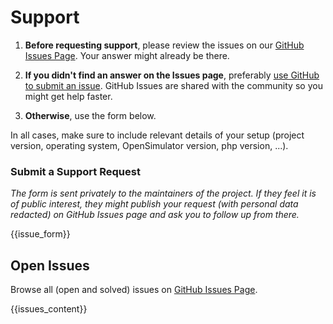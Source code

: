 # Support

1. **Before requesting support**, please review the issues on our [GitHub Issues Page](https://github.com/magicoli/opensim-helpers/issues?q=is%3Aissue). Your answer might already be there.

2. **If you didn't find an answer on the Issues page**, preferably [use GitHub to submit an issue](https://github.com/{{github_user}}/{{repo}}/issues/new). GitHub Issues are shared with the community so you might get help faster.

3. **Otherwise**, use the form below.

In all cases, make sure to include relevant details of your setup (project version, operating system, OpenSimulator version, php version, ...).

### Submit a Support Request

_The form is sent privately to the maintainers of the project. If they feel it is of public interest, they might publish your request (with personal data redacted) on GitHub Issues page and ask you to follow up from there._

{{issue_form}}

## Open Issues

Browse all (open and solved) issues on [GitHub Issues Page](https://github.com/magicoli/opensim-helpers/issues?q=is%3Aissue).

{{issues_content}}
